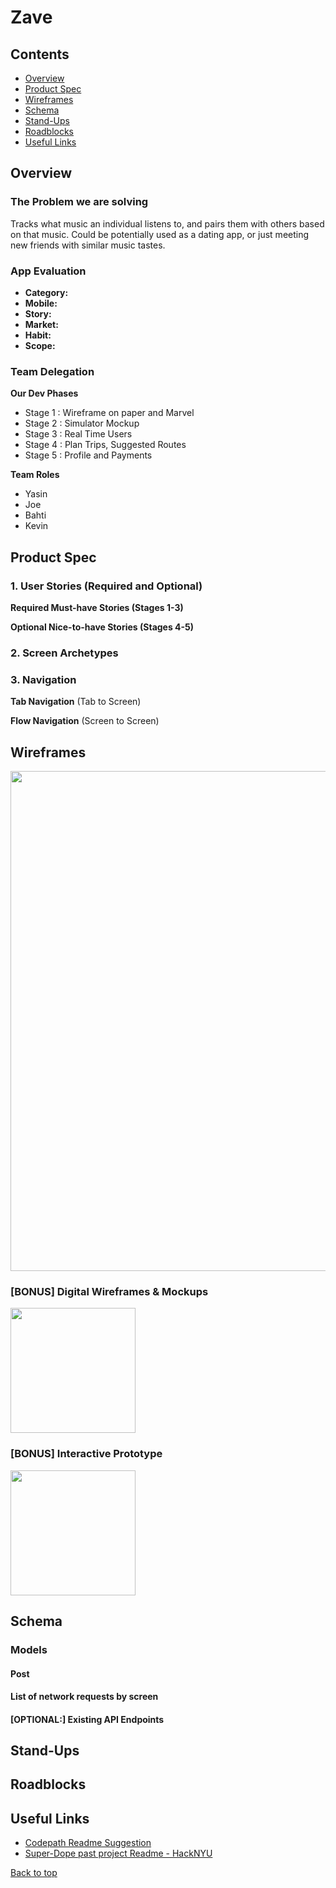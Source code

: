 # Zave

## Contents
- [Overview](#Overview)
- [Product Spec](#Product-Spec)
- [Wireframes](#Wireframes)
- [Schema](#Schema)
- [Stand-Ups](#Stand-Ups)
- [Roadblocks](#Roadblocks)
- [Useful Links](#[Useful-Links)


## Overview
### The Problem we are solving
Tracks what music an individual listens to, and pairs them with others based on that music. Could be potentially used as a dating app, or just meeting new friends with similar music tastes.

### App Evaluation
- **Category:** 
- **Mobile:** 
- **Story:** 
- **Market:** 
- **Habit:** 
- **Scope:** 


### Team Delegation
**Our Dev Phases**
- Stage 1 : Wireframe on paper and Marvel
- Stage 2 : Simulator Mockup
- Stage 3 : Real Time Users
- Stage 4 : Plan Trips, Suggested Routes
- Stage 5 : Profile and Payments

**Team Roles**
- Yasin 
- Joe 
- Bahti 
- Kevin


## Product Spec
### 1. User Stories (Required and Optional)

**Required Must-have Stories (Stages 1-3)**


**Optional Nice-to-have Stories (Stages 4-5)**


### 2. Screen Archetypes


### 3. Navigation

**Tab Navigation** (Tab to Screen)



**Flow Navigation** (Screen to Screen)


## Wireframes
<img src="https://i.imgur.com/9CrjH1K.jpg" width=800><br>

### [BONUS] Digital Wireframes & Mockups
<img src="https://i.imgur.com/lYHn37F.jpg" height=200>

### [BONUS] Interactive Prototype
<img src="https://i.imgur.com/AiKfE5g.gif" width=200>

## Schema 
### Models
#### Post

#### List of network requests by screen
  

#### [OPTIONAL:] Existing API Endpoints


## Stand-Ups

## Roadblocks

## Useful Links
- [Codepath Readme Suggestion](https://github.com/codepath/me102_group_project_example#Product-Spec)
- [Super-Dope past project Readme - HackNYU](https://github.com/matthewbrod01/Uplift)


[Back to top](#contents)








